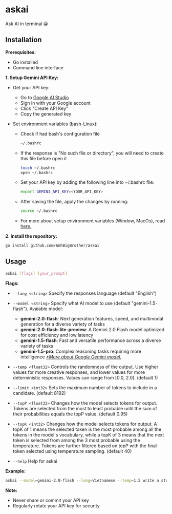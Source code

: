 # askai

Ask AI in terminal 😀

## Installation

**Prerequisites:**

- Go installed
- Command line interface

**1. Setup Gemini API Key:**

- Get your API key:
  - Go to [Google AI Studio](https://aistudio.google.com)  
  - Sign in with your Google account  
  - Click "Create API Key"  
  - Copy the generated key  
  
- Set environment variables (bash-Linux):  
  
  - Check if had bash's configuration file
  
    ```bash
    ~/.bashrc
    ```

  - If the response is "No such file or directory", you will need to create this file before open it

    ```bash
    touch ~/.bashrc
    open ~/.bashrc
    ```

  - Set your API key by adding the following line into ~/.bashrc file:
  
    ```bash
    export GEMINI_API_KEY=<YOUR_API_KEY>
    ```

  - After saving the file, apply the changes by running:

    ```bash
    source ~/.bashrc
    ```

  - For more about setup environment variables (Window, MacOs), read [here.](https://ai.google.dev/gemini-api/docs/api-key)

**2. Install the repository:**

```bash
go install github.com/AnhBigBrother/askai
```

## Usage

```bash
askai [flags] [your_prompt]
```

**Flags:**

- ```--lang <string>```   Specify the responses language (default "English")  

- ```--model <string>```    Specify what AI model to use (default "gemini-1.5-flash").
  Avaiable model:
  - **gemini-2.0-flash**: Next generation features, speed, and multimodal generation for a diverse variety of tasks
  - **gemini-2.0-flash-lite-preview**: A Gemini 2.0 Flash model optimized for cost efficiency and low latency
  - **gemini-1.5-flash**: Fast and versatile performance across a diverse variety of tasks
  - **gemini-1.5-pro**: Complex reasoning tasks requiring more intelligence
  _[*More about Google Gemini model.](https://ai.google.dev/gemini-api/docs/models/gemini)_

- ```--temp <float32>```   Controls the randomness of the output. Use higher values for more creative responses, and lower values for more deterministic responses. Values can range from [0.0, 2.0]. (default 1)

- ```--limit <int32>```    Sets the maximum number of tokens to include in a candidate. (default 8192)

- ```--topP <float32>```   Changes how the model selects tokens for output. Tokens are selected from the most to least probable until the sum of their probabilities equals the topP value. (default 0.95)

- ```--topK <int32>```     Changes how the model selects tokens for output. A topK of 1 means the selected token is the most probable among all the tokens in the model's vocabulary, while a topK of 3 means that the next token is selected from among the 3 most probable using the temperature. Tokens are further filtered based on topP with the final token selected using temperature sampling. (default 40)

- ```--help```   Help for askai  

**Example:**

```bash
askai --model=gemini-2.0-flash --lang=Vietnamese --temp=1.5 write a story about a magic backpack.
```

**Note:**

- Never share or commit your API key
- Regularly rotate your API key for security
